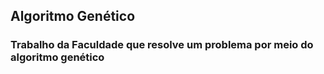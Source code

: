 ## Algoritmo Genético

### Trabalho da Faculdade que resolve um problema por meio do algoritmo genético

